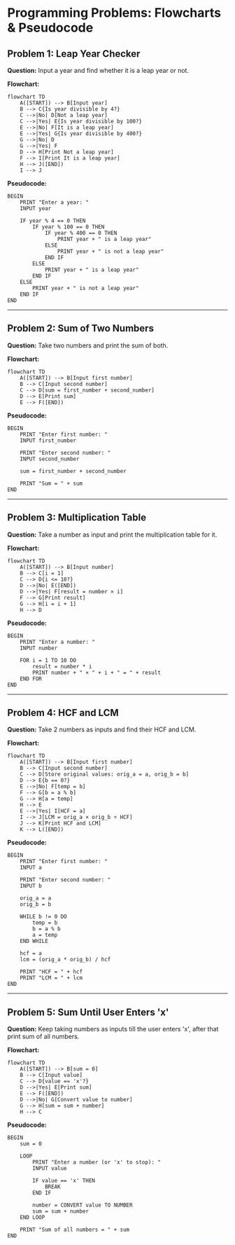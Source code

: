 # Programming Problems: Flowcharts & Pseudocode

## Problem 1: Leap Year Checker

**Question:** Input a year and find whether it is a leap year or not.

**Flowchart:**
```mermaid
flowchart TD
    A([START]) --> B[Input year]
    B --> C{Is year divisible by 4?}
    C -->|No| D[Not a leap year]
    C -->|Yes| E{Is year divisible by 100?}
    E -->|No| F[It is a leap year]
    E -->|Yes| G{Is year divisible by 400?}
    G -->|No| D
    G -->|Yes| F
    D --> H[Print Not a leap year]
    F --> I[Print It is a leap year]
    H --> J([END])
    I --> J
```

**Pseudocode:**
```
BEGIN
    PRINT "Enter a year: "
    INPUT year
    
    IF year % 4 == 0 THEN
        IF year % 100 == 0 THEN
            IF year % 400 == 0 THEN
                PRINT year + " is a leap year"
            ELSE
                PRINT year + " is not a leap year"
            END IF
        ELSE
            PRINT year + " is a leap year"
        END IF
    ELSE
        PRINT year + " is not a leap year"
    END IF
END
```

---

## Problem 2: Sum of Two Numbers

**Question:** Take two numbers and print the sum of both.

**Flowchart:**
```mermaid
flowchart TD
    A([START]) --> B[Input first number]
    B --> C[Input second number]
    C --> D[sum = first_number + second_number]
    D --> E[Print sum]
    E --> F([END])
```

**Pseudocode:**
```
BEGIN
    PRINT "Enter first number: "
    INPUT first_number
    
    PRINT "Enter second number: "
    INPUT second_number
    
    sum = first_number + second_number
    
    PRINT "Sum = " + sum
END
```

---

## Problem 3: Multiplication Table

**Question:** Take a number as input and print the multiplication table for it.

**Flowchart:**
```mermaid
flowchart TD
    A([START]) --> B[Input number]
    B --> C[i = 1]
    C --> D{i <= 10?}
    D -->|No| E([END])
    D -->|Yes| F[result = number × i]
    F --> G[Print result]
    G --> H[i = i + 1]
    H --> D
```

**Pseudocode:**
```
BEGIN
    PRINT "Enter a number: "
    INPUT number
    
    FOR i = 1 TO 10 DO
        result = number * i
        PRINT number + " × " + i + " = " + result
    END FOR
END
```

---

## Problem 4: HCF and LCM

**Question:** Take 2 numbers as inputs and find their HCF and LCM.

**Flowchart:**
```mermaid
flowchart TD
    A([START]) --> B[Input first number]
    B --> C[Input second number]
    C --> D[Store original values: orig_a = a, orig_b = b]
    D --> E{b == 0?}
    E -->|No| F[temp = b]
    F --> G[b = a % b]
    G --> H[a = temp]
    H --> E
    E -->|Yes| I[HCF = a]
    I --> J[LCM = orig_a × orig_b ÷ HCF]
    J --> K[Print HCF and LCM]
    K --> L([END])
```

**Pseudocode:**
```
BEGIN
    PRINT "Enter first number: "
    INPUT a
    
    PRINT "Enter second number: "
    INPUT b
    
    orig_a = a
    orig_b = b
    
    WHILE b != 0 DO
        temp = b
        b = a % b
        a = temp
    END WHILE
    
    hcf = a
    lcm = (orig_a * orig_b) / hcf
    
    PRINT "HCF = " + hcf
    PRINT "LCM = " + lcm
END
```

---

## Problem 5: Sum Until User Enters 'x'

**Question:** Keep taking numbers as inputs till the user enters 'x', after that print sum of all numbers.

**Flowchart:**
```mermaid
flowchart TD
    A([START]) --> B[sum = 0]
    B --> C[Input value]
    C --> D{value == 'x'?}
    D -->|Yes| E[Print sum]
    E --> F([END])
    D -->|No| G[Convert value to number]
    G --> H[sum = sum + number]
    H --> C
```

**Pseudocode:**
```
BEGIN
    sum = 0
    
    LOOP
        PRINT "Enter a number (or 'x' to stop): "
        INPUT value
        
        IF value == 'x' THEN
            BREAK
        END IF
        
        number = CONVERT value TO NUMBER
        sum = sum + number
    END LOOP
    
    PRINT "Sum of all numbers = " + sum
END
```